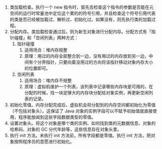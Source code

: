1. 类加载检查。执行一个 new 指令时，首先去检查这个指令的参数是否能在元空间的运行时常量池中定位这个累的的符号引用，并且检查这个符号引用代表的类是否已经被加载过、解析过、初始化过。如果没有，则先执行类的加载过程。
2. 分配内存。类加载检查通过后，则为新生对象进行分配内存。分配方式有「指针碰撞」和「空闲列表」两种方式：
	1. 指针碰撞
		1. 适用场合：堆内存规整
		2. 原理：用过的内存全部整合到一边，没有用过的内存放到另一边，中间有个分界指针，只要向着没用过的方向将该指针移动对象内存大小的位置即可。
	2. 空闲列表
		1. 适用场合：堆内存不规整
		2. 原理：虚拟机维护一个列表，该列表中记录哪些内存块是可用的，在分配的时候，找一块足够大的内存块分配给对象实例，再更新空闲列表的记录。
3. 初始化零值。内存分配完成后，虚拟机会将分配到的内存空间都初始化为零值（不包括对象头）。这保证了 Java 对象的实例字段可以不赋予初始值就直接使用，程序能放闻到这些字段数据类型的零值。
4. 设置对象头。将这个对象是哪个类的实例、如何找到类的元数据信息、对象的哈希码、对象的 GC 分代年龄等，这些信息存在对象头里。
5. 执行 init 方法。未执行 init 方法前，所有字段都是零值。执行 init 方法，把对象按照程序员的意愿进行初始化。